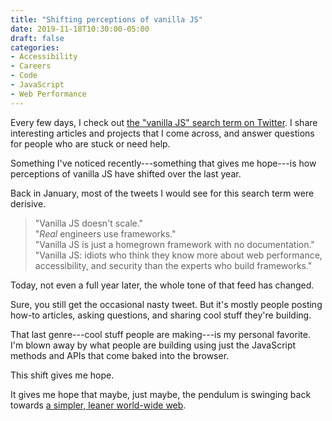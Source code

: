 ```yaml
---
title: "Shifting perceptions of vanilla JS"
date: 2019-11-18T10:30:00-05:00
draft: false
categories:
- Accessibility
- Careers
- Code
- JavaScript
- Web Performance
---
```


Every few days, I check out [the "vanilla JS" search term on Twitter](https://twitter.com/search?q=vanilla%20JS). I share interesting articles and projects that I come across, and answer questions for people who are stuck or need help.

Something I've noticed recently---something that gives me hope---is how perceptions of vanilla JS have shifted over the last year.

Back in January, most of the tweets I would see for this search term were derisive.

> "Vanilla JS doesn't scale."<br>
> "*Real* engineers use frameworks."<br>
> "Vanilla JS is just a homegrown framework with no documentation."<br>
> "Vanilla JS: idiots who think they know more about web performance, accessibility, and security than the experts who build frameworks."

Today, not even a full year later, the whole tone of that feed has changed.

Sure, you still get the occasional nasty tweet. But it's mostly people posting how-to articles, asking questions, and sharing cool stuff they're building.

That last genre---cool stuff people are making---is my personal favorite. I'm blown away by what people are building using just the JavaScript methods and APIs that come baked into the browser.

This shift gives me hope.

It gives me hope that maybe, just maybe, the pendulum is swinging back towards [a simpler, leaner world-wide web](https://leanweb.dev).